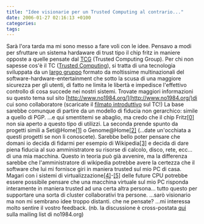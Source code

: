 ```yaml
---
title: "Idee visionarie per un Trusted Computing al contrario..."
date: 2006-01-27 02:16:13 +0100
categories: 
tags: 
---
```


Sarà l'ora tarda ma mi sono messo a fare voli con le idee. Pensavo a modi per sfruttare un sistema hardaware di trust tipo il chip fritz in maniere opposte a quelle pensate dal [TCG](https://www.trustedcomputinggroup.org) (Trusted Computing Group). Per chi non sapesse cos'è il TC ([Trusted Computing](http://en.wikipedia.org/wiki/Trusted_computing)), si tratta di una tecnologia sviluppata da un [largo gruppo](https://www.trustedcomputinggroup.org/about/members/) formato da moltissime multinazionali del software-hardware-entertainment che sotto la scusa di una maggiore sicurezza per gli utenti, di fatto ne limita le libertà e impedisce l'effettivo controllo di cosa succede nei nostri sistemi. Trovate maggiori informazioni su questo tema sul sito [http://www.no1984.org/](http://www.no1984.org/)di cui sono collaboratore (scaricate il [filmato introduttivo](http://www.no1984.org/Trusted_Computing_movie) sul TC!) La base sarebbe comunque di partire da un modello di fiducia non gerarchico: simile a quello di PGP. ...e qui smentitemi se abaglio, ma credo che il chip Fritz[[0]](http://en.wikipedia.org/wiki/Fritz_chip) non sia aperto a questo tipo di utilizzi. La seconda prende spunto da progetti simili a Seti@Home[[1]](http://setiathome.ssl.berkeley.edu/) o Genome@Home[[2]](http://genomeathome.stanford.edu/) (...date un'occhiata a questi progetti se non li conoscete). Sarebbe bello poter pensare che domani io decida di fidarmi per esempio di Wikipedia[[3]](http://meta.wikimedia.org/wiki/Wikimedia_servers) e decida di dare piena fiducia al suo amministratore su risorse di calcolo, disco, rete, ecc... di una mia macchina. Questo in teoria può già avvenire, ma la differenza sarebbe che l'amministratore di wikipedia potrebbe avere la certezza che il software che lui mi fornisce giri in maniera trusted sul mio PC di casa. Magari con i sistemi di virtualizzazione[[4]](http://en.wikipedia.org/wiki/Virtualization)-[[5]](http://en.wikipedia.org/wiki/Virtualization_Technology) delle future CPU potrebbe essere possibile pensare che una macchina virtuale sul mio PC risponda interamente in maniera trusted ad una certa altra persona... tutto questo per supportare una sorta di cluster collaborativi tra persone. ...sarò visionario ma non mi sembrano idee troppo distanti. che ne pensate? ...mi interessa molto sentire il vostro feedback. (nb. la discussione è cross-postata [qui](http://lists.no1984.org/pipermail/tc/2006-January/004398.html) sulla mailing list di no1984.org)


